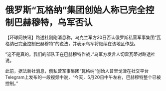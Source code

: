 # 俄罗斯“瓦格纳”集团创始人称已完全控制巴赫穆特，乌军否认

【环球网快讯】路透社刚刚消息称，乌克兰军方20日否认俄罗斯私营军事集团“瓦格纳已完全控制巴赫穆特”的说法，并表示乌军将继续在该地区作战。

“这不是真的。我们的部队正在巴赫穆特作战，”乌军方发言人切雷瓦蒂对路透社说。

此前，据法新社消息，俄私营军事集团“瓦格纳”创始人普里戈津在社交平台Telegram上发布的一段视频中说，“今天，5月20日中午左右，巴赫穆特整个已被控制。”

